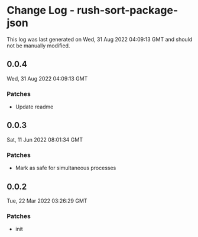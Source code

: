 # Change Log - rush-sort-package-json

This log was last generated on Wed, 31 Aug 2022 04:09:13 GMT and should not be manually modified.

## 0.0.4
Wed, 31 Aug 2022 04:09:13 GMT

### Patches

- Update readme

## 0.0.3
Sat, 11 Jun 2022 08:01:34 GMT

### Patches

- Mark as safe for simultaneous processes

## 0.0.2
Tue, 22 Mar 2022 03:26:29 GMT

### Patches

- init

